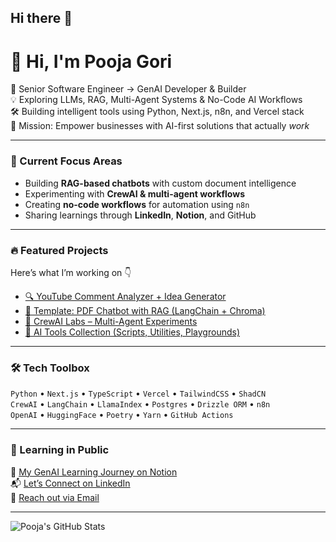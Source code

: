 ## Hi there 👋

<!--
**Pooja-Gori/Pooja-Gori** is a ✨ _special_ ✨ repository because its `README.md` (this file) appears on your GitHub profile.

Here are some ideas to get you started:

- 🔭 I’m currently working on ...
- 🌱 I’m currently learning ...
- 👯 I’m looking to collaborate on ...
- 🤔 I’m looking for help with ...
- 💬 Ask me about ...
- 📫 How to reach me: ...
- 😄 Pronouns: ...
- ⚡ Fun fact: ...
-->

# 👋 Hi, I'm Pooja Gori

🚀 Senior Software Engineer → GenAI Developer & Builder  
💡 Exploring LLMs, RAG, Multi-Agent Systems & No-Code AI Workflows  
🛠️ Building intelligent tools using Python, Next.js, n8n, and Vercel stack  
🎯 Mission: Empower businesses with AI-first solutions that actually *work*

---

### 🧠 Current Focus Areas
- Building **RAG-based chatbots** with custom document intelligence
- Experimenting with **CrewAI & multi-agent workflows**
- Creating **no-code workflows** for automation using `n8n`
- Sharing learnings through **LinkedIn**, **Notion**, and GitHub

---

### 🔥 Featured Projects
Here’s what I’m working on 👇

- [🔍 YouTube Comment Analyzer + Idea Generator](https://github.com/yourusername/youtube-idea-generator)
- [📄 Template: PDF Chatbot with RAG (LangChain + Chroma)](https://github.com/yourusername/template-rag-pdf-chatbot)
- [🤖 CrewAI Labs – Multi-Agent Experiments](https://github.com/yourusername/genai-multiagent-lab)
- [📂 AI Tools Collection (Scripts, Utilities, Playgrounds)](https://github.com/yourusername/genai-utils)

---

### 🛠 Tech Toolbox

`Python` • `Next.js` • `TypeScript` • `Vercel` • `TailwindCSS` • `ShadCN`  
`CrewAI` • `LangChain` • `LlamaIndex` • `Postgres` • `Drizzle ORM` • `n8n`  
`OpenAI` • `HuggingFace` • `Poetry` • `Yarn` • `GitHub Actions`

---

### 🌱 Learning in Public

📘 [My GenAI Learning Journey on Notion](#)  
📬 [Let’s Connect on LinkedIn](https://www.linkedin.com/in/poojagori/)  
📧 [Reach out via Email](mailto:poojamaheshgori@gmail.com)

---

![Pooja's GitHub Stats](https://github-readme-stats.vercel.app/api?username=yourusername&show_icons=true&theme=radical)
